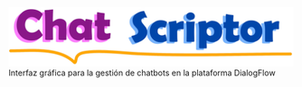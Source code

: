 <img src="web/imagenes/CSLogoCompleto.png" alt="">
Interfaz gráfica para la gestión de chatbots en la plataforma DialogFlow

[comment]: https://dbdzm869oupei.cloudfront.net/img/sticker/preview/75510.png
